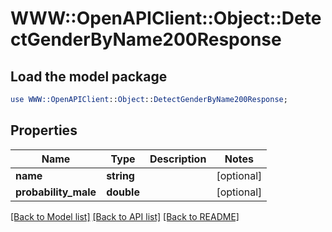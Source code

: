 # WWW::OpenAPIClient::Object::DetectGenderByName200Response

## Load the model package
```perl
use WWW::OpenAPIClient::Object::DetectGenderByName200Response;
```

## Properties
Name | Type | Description | Notes
------------ | ------------- | ------------- | -------------
**name** | **string** |  | [optional] 
**probability_male** | **double** |  | [optional] 

[[Back to Model list]](../README.md#documentation-for-models) [[Back to API list]](../README.md#documentation-for-api-endpoints) [[Back to README]](../README.md)


